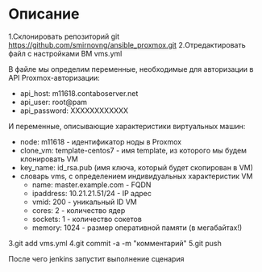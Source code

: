 # Описание
1.Склонировать репозиторий git https://github.com/smirnovng/ansible_proxmox.git
2.Отредактировать файл с настройками ВМ vms.yml

В файле мы определим переменные, необходимые для авторизации в API Proxmox-авторизации:

 - api_host: m11618.contaboserver.net
 - api_user: root@pam
 - api_password: XXXXXXXXXXXX

И переменные, описывающие характеристики виртуальных машин:

 - node: m11618 - идентификатор ноды в Proxmox
 - clone_vm: template-centos7 - имя template, из которого мы будем клонировать VM
 - key_name: id_rsa.pub (имя ключа, который будет скопирован в VM)
 - словарь vms, с определением индивидуальных характеристик VM
   - name: master.example.com - FQDN
   - ipaddress: 10.21.21.51/24 - IP адрес
   - vmid: 200 - уникальный ID VM
   - cores: 2 - количество ядер
   - sockets: 1 - количество сокетов
   - memory: 1024 - размер оперативной памяти (в мегабайтах!)

3.git add vms.yml
4.git commit -a -m "комментарий"
5.git push

После чего jenkins запустит выполнение сценария

